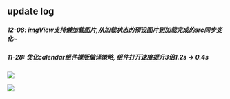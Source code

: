 ## update log

##### 12-08: imgView支持懒加载图片,从加载状态的预设图片到加载完成的src同步变化~


##### 11-28: 优化calendar组件模版编译策略, 组件打开速度提升3倍1.2s -> 0.4s

![](https://user-gold-cdn.xitu.io/2017/11/28/1600074a1f937307?imageView2/0/w/1280/h/960/format/webp/ignore-error/1)

![](https://user-gold-cdn.xitu.io/2017/11/28/1600074f84f1e54e?imageView2/0/w/1280/h/960/format/webp/ignore-error/1)